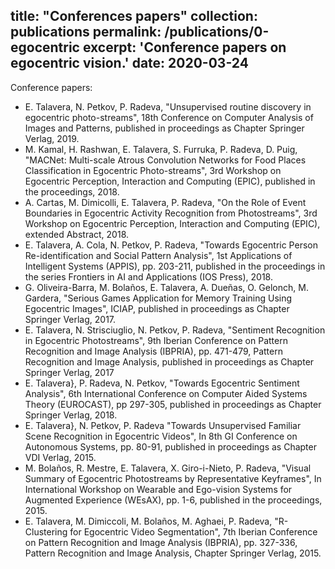 title: "Conferences papers"
collection: publications
permalink: /publications/0-egocentric
excerpt: 'Conference papers on egocentric vision.'
date: 2020-03-24
---

Conference papers:

* E. Talavera, N. Petkov, P. Radeva, "Unsupervised routine discovery in egocentric photo-streams", 18th Conference on Computer Analysis of Images and Patterns, published in proceedings as Chapter Springer Verlag, 2019.
* M. Kamal,  H. Rashwan, E. Talavera, S. Furruka, P. Radeva, D. Puig, "MACNet: Multi-scale Atrous Convolution Networks for Food Places Classification in Egocentric Photo-streams", 3rd Workshop on Egocentric Perception, Interaction and Computing (EPIC), published in the proceedings, 2018.
* A. Cartas, M. Dimicolli, E. Talavera, P. Radeva, "On the Role of Event Boundaries in Egocentric Activity Recognition from Photostreams", 3rd Workshop on Egocentric Perception, Interaction and Computing (EPIC), extended Abstract, 2018.
* E. Talavera, A. Cola, N. Petkov, P. Radeva, "Towards Egocentric Person Re-identification and Social Pattern Analysis", 1st Applications of Intelligent Systems (APPIS), pp. 203-211,  published in the proceedings in the series Frontiers in AI and Applications (IOS Press), 2018.
* G. Oliveira-Barra, M. Bolaños, E. Talavera, A. Dueñas, O. Gelonch, M. Gardera, "Serious Games Application for Memory Training Using Egocentric Images", ICIAP, published in proceedings as Chapter Springer Verlag, 2017.
* E. Talavera, N. Strisciuglio, N. Petkov, P. Radeva, "Sentiment Recognition in Egocentric Photostreams", 9th Iberian Conference on Pattern Recognition and Image Analysis (IBPRIA), pp. 471-479, Pattern Recognition and Image Analysis, published in proceedings as Chapter Springer Verlag, 2017
* E. Talavera}, P. Radeva, N. Petkov, "Towards Egocentric Sentiment Analysis", 6th International Conference on Computer Aided Systems Theory (EUROCAST), pp 297-305, published in proceedings as Chapter Springer Verlag, 2018.
* E. Talavera}, N. Petkov, P. Radeva "Towards Unsupervised Familiar Scene Recognition in Egocentric Videos", In 8th GI Conference on Autonomous Systems, pp. 80-91, published in proceedings as Chapter VDI Verlag, 2015.
* M. Bolaños, R. Mestre, E. Talavera, X. Giro-i-Nieto, P. Radeva, "Visual Summary of Egocentric Photostreams by Representative Keyframes", In International Workshop on Wearable and Ego-vision Systems for Augmented Experience (WEsAX), pp. 1-6, published in the proceedings, 2015.
* E. Talavera, M. Dimiccoli, M. Bolaños, M. Aghaei, P. Radeva, "R-Clustering for Egocentric Video Segmentation", 7th Iberian Conference on Pattern Recognition and Image Analysis (IBPRIA), pp. 327-336, Pattern Recognition and Image Analysis, Chapter Springer Verlag, 2015.